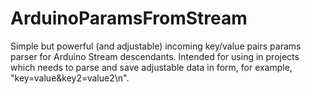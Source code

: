 # ArduinoParamsFromStream
Simple but powerful (and adjustable) incoming key/value pairs params parser for Arduino Stream descendants. Intended for using in projects which needs to parse and save adjustable data in form, for example, "key=value&amp;key2=value2\n".
